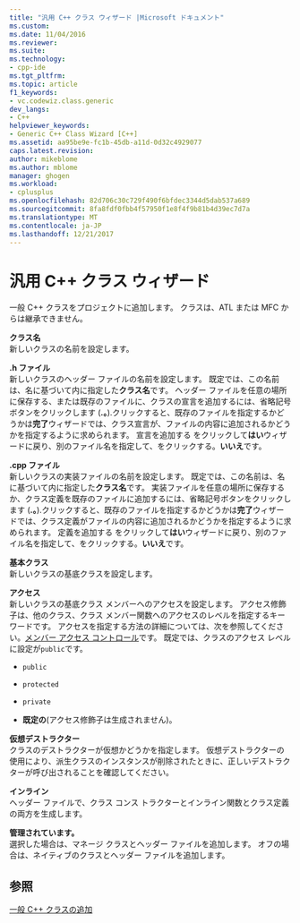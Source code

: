 ```yaml
---
title: "汎用 C++ クラス ウィザード |Microsoft ドキュメント"
ms.custom: 
ms.date: 11/04/2016
ms.reviewer: 
ms.suite: 
ms.technology:
- cpp-ide
ms.tgt_pltfrm: 
ms.topic: article
f1_keywords:
- vc.codewiz.class.generic
dev_langs:
- C++
helpviewer_keywords:
- Generic C++ Class Wizard [C++]
ms.assetid: aa95be9e-fc1b-45db-a11d-0d32c4929077
caps.latest.revision: 
author: mikeblome
ms.author: mblome
manager: ghogen
ms.workload:
- cplusplus
ms.openlocfilehash: 82d706c30c729f490f6bfdec3344d5dab537a689
ms.sourcegitcommit: 8fa8fdf0fbb4f57950f1e8f4f9b81b4d39ec7d7a
ms.translationtype: MT
ms.contentlocale: ja-JP
ms.lasthandoff: 12/21/2017
---
```

# <a name="generic-c-class-wizard"></a>汎用 C++ クラス ウィザード
一般 C++ クラスをプロジェクトに追加します。 クラスは、ATL または MFC からは継承できません。  
  
 **クラス名**  
 新しいクラスの名前を設定します。  
  
 **.h ファイル**  
 新しいクラスのヘッダー ファイルの名前を設定します。 既定では、この名前は、名に基づいて内に指定した**クラス名**です。 ヘッダー ファイルを任意の場所に保存する、または既存のファイルに、クラスの宣言を追加するには、省略記号ボタンをクリックします (**.。**).クリックすると、既存のファイルを指定するかどうかは**完了**ウィザードでは、クラス宣言が、ファイルの内容に追加されるかどうかを指定するように求められます。 宣言を追加する をクリックして**はい**ウィザードに戻り、別のファイル名を指定して、をクリックする。**いいえ**です。  
  
 **.cpp ファイル**  
 新しいクラスの実装ファイルの名前を設定します。 既定では、この名前は、名に基づいて内に指定した**クラス名**です。 実装ファイルを任意の場所に保存するか、クラス定義を既存のファイルに追加するには、省略記号ボタンをクリックします (**.。**).クリックすると、既存のファイルを指定するかどうかは**完了**ウィザードでは、クラス定義がファイルの内容に追加されるかどうかを指定するように求められます。 定義を追加する をクリックして**はい**ウィザードに戻り、別のファイル名を指定して、をクリックする。**いいえ**です。  
  
 **基本クラス**  
 新しいクラスの基底クラスを設定します。  
  
 **アクセス**  
 新しいクラスの基底クラス メンバーへのアクセスを設定します。 アクセス修飾子は、他のクラス、クラス メンバー関数へのアクセスのレベルを指定するキーワードです。 アクセスを指定する方法の詳細については、次を参照してください。[メンバー アクセス コントロール](../cpp/member-access-control-cpp.md)です。 既定では、クラスのアクセス レベルに設定が`public`です。  
  
-   `public`  
  
-   `protected`  
  
-   `private`  
  
-   **既定の**(アクセス修飾子は生成されません)。  
  
 **仮想デストラクター**  
 クラスのデストラクターが仮想かどうかを指定します。 仮想デストラクターの使用により、派生クラスのインスタンスが削除されたときに、正しいデストラクターが呼び出されることを確認してください。  
  
 **インライン**  
 ヘッダー ファイルで、クラス コンス トラクターとインライン関数とクラス定義の両方を生成します。  
  
 **管理されています。**  
 選択した場合は、マネージ クラスとヘッダー ファイルを追加します。 オフの場合は、ネイティブのクラスとヘッダー ファイルを追加します。  
  
## <a name="see-also"></a>参照  
 [一般 C++ クラスの追加](../ide/adding-a-generic-cpp-class.md)